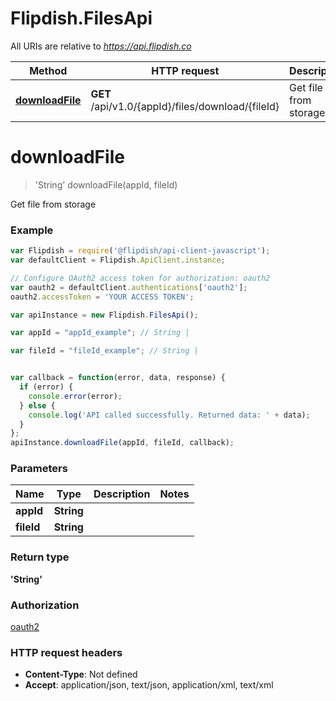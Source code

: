# Flipdish.FilesApi

All URIs are relative to *https://api.flipdish.co*

Method | HTTP request | Description
------------- | ------------- | -------------
[**downloadFile**](FilesApi.md#downloadFile) | **GET** /api/v1.0/{appId}/files/download/{fileId} | Get file from storage


<a name="downloadFile"></a>
# **downloadFile**
> 'String' downloadFile(appId, fileId)

Get file from storage

### Example
```javascript
var Flipdish = require('@flipdish/api-client-javascript');
var defaultClient = Flipdish.ApiClient.instance;

// Configure OAuth2 access token for authorization: oauth2
var oauth2 = defaultClient.authentications['oauth2'];
oauth2.accessToken = 'YOUR ACCESS TOKEN';

var apiInstance = new Flipdish.FilesApi();

var appId = "appId_example"; // String | 

var fileId = "fileId_example"; // String | 


var callback = function(error, data, response) {
  if (error) {
    console.error(error);
  } else {
    console.log('API called successfully. Returned data: ' + data);
  }
};
apiInstance.downloadFile(appId, fileId, callback);
```

### Parameters

Name | Type | Description  | Notes
------------- | ------------- | ------------- | -------------
 **appId** | **String**|  | 
 **fileId** | **String**|  | 

### Return type

**'String'**

### Authorization

[oauth2](../README.md#oauth2)

### HTTP request headers

 - **Content-Type**: Not defined
 - **Accept**: application/json, text/json, application/xml, text/xml

